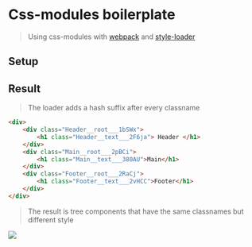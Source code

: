 # Css-modules boilerplate

> Using css-modules with [webpack](http://webpack.github.io/) and [style-loader](https://github.com/webpack/style-loader)

## Setup

## Result

> The loader adds a hash suffix after every classname
```html
<div>
    <div class="Header__root___1bSWx">
        <h1 class="Header__text___2F6ja"> Header </h1>
    </div>
    <div class="Main__root___2pBCi">
        <h1 class="Main__text___380AU">Main</h1>
    </div>
    <div class="Footer__root___2RaCj">
        <h1 class="Footer__text___2vHCC">Footer</h1>
    </div>
</div>
```
> The result is tree components that have the same classnames but different style
<img src="https://i.imgur.com/PRimUbx.png"/>

